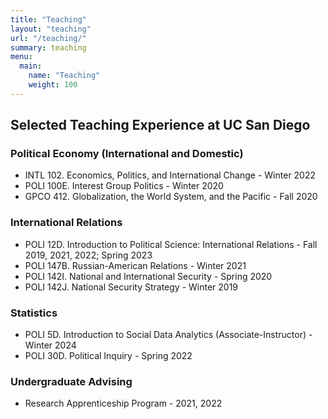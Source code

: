 ```yaml
---
title: "Teaching"
layout: "teaching"
url: "/teaching/"
summary: teaching
menu:
  main:
    name: "Teaching"
    weight: 100
---
```




## Selected Teaching Experience at UC San Diego

### Political Economy (International and Domestic)
- INTL 102. Economics, Politics, and International Change - Winter 2022
- POLI 100E. Interest Group Politics - Winter 2020
- GPCO 412. Globalization, the World System, and the Pacific - Fall 2020

### International Relations
- POLI 12D. Introduction to Political Science: International Relations - Fall 2019, 2021, 2022; Spring 2023
- POLI 147B. Russian-American Relations - Winter 2021
- POLI 142I. National and International Security - Spring 2020
- POLI 142J. National Security Strategy - Winter 2019

### Statistics
- POLI 5D. Introduction to Social Data Analytics (Associate-Instructor) - Winter 2024
- POLI 30D. Political Inquiry - Spring 2022


### Undergraduate Advising
- Research Apprenticeship Program - 2021, 2022
